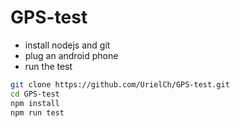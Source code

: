 # GPS-test

- install nodejs and git
- plug an android phone
- run the test

```bash
git clone https://github.com/UrielCh/GPS-test.git
cd GPS-test
npm install
npm run test
```

